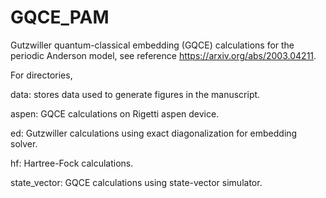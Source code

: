 # GQCE_PAM
Gutzwiller quantum-classical embedding (GQCE) calculations for the periodic Anderson model, see reference https://arxiv.org/abs/2003.04211.

For directories,

data: stores data used to generate figures in the manuscript.

aspen: GQCE calculations on Rigetti aspen device.

ed: Gutzwiller calculations using exact diagonalization for embedding solver.

hf: Hartree-Fock calculations.

state_vector: GQCE calculations using state-vector simulator.
